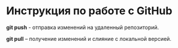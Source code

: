 # Инструкция по работе с GitHub

**git push** - отправка изменений на удаленный репозиторий.

**git pull** – получение изменений и слияние с локальной версией.